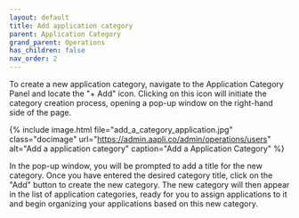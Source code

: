 ```yaml
---
layout: default
title: Add application category
parent: Application Category
grand_parent: Operations
has_children: false
nav_order: 2
---
```

To create a new application category, navigate to the Application Category Panel and locate the "+ Add" icon. Clicking on this icon will initiate the category creation process, opening a pop-up window on the right-hand side of the page.

{% include image.html file="add_a_category_application.jpg" class="docimage" url="https://admin.aapli.co/admin/operations/users" alt="Add a application category" caption="Add a Application Category" %}

In the pop-up window, you will be prompted to add a title for the new category. Once you have entered the desired category title, click on the "Add" button to create the new category. The new category will then appear in the list of application categories, ready for you to assign applications to it and begin organizing your applications based on this new category.